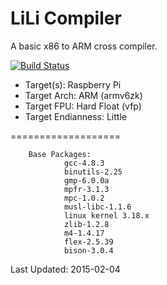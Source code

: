 LiLi Compiler
===================

A basic x86 to ARM cross compiler.

[![Build Status](http://build.vanomaly.net/buildStatus/icon?job=LiLiCompiler)](http://build.vanomaly.net/job/LiLiCompiler/)

 - Target(s): Raspberry Pi
 - Target Arch: ARM (armv6zk)
 - Target FPU: Hard Float (vfp)
 - Target Endianness: Little

===================

        Base Packages:
                gcc-4.8.3
                binutils-2.25
                gmp-6.0.0a
                mpfr-3.1.3
                mpc-1.0.2
                musl-libc-1.1.6
                linux kernel 3.18.x
                zlib-1.2.8
                m4-1.4.17
                flex-2.5.39
                bison-3.0.4


Last Updated: 2015-02-04

